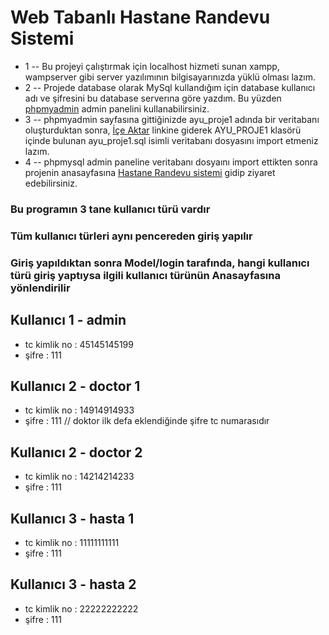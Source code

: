 # Web Tabanlı Hastane Randevu Sistemi

- 1 -- Bu projeyi çalıştırmak için localhost hizmeti sunan xampp, wampserver gibi server yazılımının bilgisayarınızda yüklü olması lazım.
- 2 -- Projede database olarak MySql kullandığım için database kullanıcı adı ve şifresini bu database serverına göre yazdım. Bu yüzden [phpmyadmin](http://localhost/phpmyadmin/) admin panelini kullanabilirsiniz. 
- 3 -- phpmyadmin sayfasına gittiğinizde ayu_proje1 adında bir veritabanı oluşturduktan sonra, [İçe Aktar](http://localhost/phpmyadmin/index.php?route=/server/import) linkine giderek AYU_PROJE1 klasörü içinde bulunan ayu_proje1.sql isimli veritabanı dosyasını import etmeniz lazım.
- 4 -- phpmysql admin paneline veritabanı dosyaını import ettikten sonra projenin anasayfasına [Hastane Randevu sistemi](http://localhost) gidip ziyaret edebilirsiniz.


### Bu programın 3 tane kullanıcı türü vardır
### Tüm kullanıcı türleri aynı pencereden giriş yapılır 
### Giriş yapıldıktan sonra Model/login tarafında, hangi kullanıcı türü giriş yaptıysa ilgili kullanıcı türünün Anasayfasına yönlendirilir

## Kullanıcı 1 - admin 
- tc kimlik no : 45145145199
- şifre : 111


## Kullanıcı 2 - doctor 1
- tc kimlik no : 14914914933
- şifre : 111   // doktor ilk defa eklendiğinde şifre tc numarasıdır

## Kullanıcı 2 - doctor 2
- tc kimlik no : 14214214233
- şifre : 111

## Kullanıcı 3 - hasta 1 
- tc kimlik no : 11111111111
- şifre : 111

## Kullanıcı 3 - hasta 2 
- tc kimlik no : 22222222222
- şifre : 111